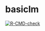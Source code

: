 # basiclm
<!-- badges: start -->
[![R-CMD-check](https://github.com/haisx/basiclm/workflows/R-CMD-check/badge.svg)](https://github.com/haisx/basiclm/actions)
<!-- badges: end -->
